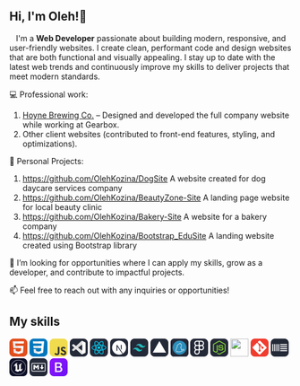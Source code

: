 ## Hi, I'm Oleh!👋

&nbsp;&nbsp;&nbsp;I'm a **Web Developer** passionate about building modern, responsive, and user-friendly websites.  I create clean, performant code and design websites that are both functional and visually appealing. I stay up to date with the latest web trends and continuously improve my skills to deliver projects that meet modern standards.
 
 💻 Professional work:
1. [Hoyne Brewing Co.](https://www.hoynebrewing.ca/) – Designed and developed the full company website while working at Gearbox.
2. Other client websites (contributed to front-end features, styling, and optimizations).

🚀 Personal Projects:
1. https://github.com/OlehKozina/DogSite A website created for dog daycare services company
2. https://github.com/OlehKozina/BeautyZone-Site A landing page website for local beauty clinic
3. https://github.com/OlehKozina/Bakery-Site A website for a bakery company
4. https://github.com/OlehKozina/Bootstrap_EduSite A landing website created using Bootstrap library

🌱 I’m looking for opportunities where I can apply my skills, grow as a developer, and contribute to impactful projects.

📫 Feel free to reach out with any inquiries or opportunities!






## My skills
<img width="32" height="32" src="https://github.com/tandpfun/skill-icons/blob/main/icons/HTML.svg" alt="" /> <img width="32" height="32" src="https://github.com/tandpfun/skill-icons/blob/main/icons/CSS.svg" alt="" /> <img width="32" height="32" src="https://github.com/tandpfun/skill-icons/blob/main/icons/JavaScript.svg" alt="" /> <img width="32" height="32" src="https://github.com/tandpfun/skill-icons/blob/main/icons/VSCode-Dark.svg" alt="" /> <img width="32" height="32" src="https://github.com/tandpfun/skill-icons/blob/main/icons/React-Dark.svg" alt="" /> <img width="32" height="32" src="https://github.com/tandpfun/skill-icons/blob/main/icons/NextJS-Dark.svg" alt="" /> <img width="32" height="32" src="https://github.com/tandpfun/skill-icons/blob/main/icons/TailwindCSS-Dark.svg" alt="" /> <img width="32" height="32" src="https://github.com/tandpfun/skill-icons/blob/main/icons/Vercel-Dark.svg" alt="" /> <img width="32" height="32" src="https://github.com/tandpfun/skill-icons/blob/main/icons/Yarn-Dark.svg" alt="" />  <img width="32" height="32" src="https://github.com/tandpfun/skill-icons/blob/main/icons/Figma-Dark.svg" alt="" />  <img width="32" height="32" src="https://github.com/tandpfun/skill-icons/blob/main/icons/NodeJS-Dark.svg" alt="" />  <img width="32" height="32" src="https://github.com/tandpfun/skill-icons/blob/main/icons/Npm-Dark.svg" alt="" /> <img width="32" height="32" src="https://github.com/tandpfun/skill-icons/blob/main/icons/Git.svg" alt="" /> <img width="32" height="32" src="https://github.com/tandpfun/skill-icons/blob/main/icons/Ableton-Dark.svg" alt="" /> <img width="32" height="32" src="https://github.com/tandpfun/skill-icons/blob/main/icons/UnrealEngine.svg" alt="" /> <img width="32" height="32" src="https://github.com/tandpfun/skill-icons/blob/main/icons/Markdown-Dark.svg" alt="" /> <img width="32" height="32" src="https://github.com/tandpfun/skill-icons/blob/main/icons/Bootstrap.svg" alt="" /> 




















